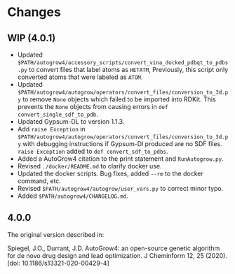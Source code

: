 Changes
=======

WIP (4.0.1)
-----------

* Updated
  `$PATH/autogrow4/accessory_scripts/convert_vina_docked_pdbqt_to_pdbs.py` to
  convert files that label atoms as `HETATM`, Previously, this script only
  converted atoms that were labeled as `ATOM`.
* Updated
  `$PATH/autogrow4/autogrow/operators/convert_files/conversion_to_3d.py` to
  remove `None` objects which failed to be imported into RDKit. This prevents
  the `None` objects from causing errors in `def convert_single_sdf_to_pdb`.
* Updated Gypsum-DL to version 1.1.3.
* Add `raise Exception` in
  `$PATH/autogrow4/autogrow/operators/convert_files/conversion_to_3d.py` with
  debugging instructions if Gypsum-Dl produced are no SDF files. `raise
  Exception` added to `def convert_sdf_to_pdbs`.
* Added a AutoGrow4 citation to the print statement and `RunAutogrow.py`.
* Revised `./docker/README.md` to clarify docker use.
* Updated the docker scripts. Bug fixes, added `--rm` to the docker command,
  etc.
* Revised `$PATH/autogrow4/autogrow/user_vars.py` to correct minor typo.
* Added `$PATH/autogrow4/CHANGELOG.md`.

4.0.0
-----

The original version described in:

Spiegel, J.O., Durrant, J.D. AutoGrow4: an open-source genetic algorithm for
de novo drug design and lead optimization. J Cheminform 12, 25 (2020). [doi:
10.1186/s13321-020-00429-4]
